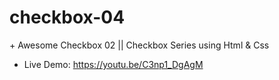 # checkbox-04
$+$ Awesome Checkbox 02 || Checkbox Series using Html &amp; Css
- Live Demo: https://youtu.be/C3np1_DgAgM
